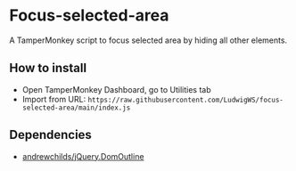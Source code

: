 # Focus-selected-area
A TamperMonkey script to focus selected area by hiding all other elements.

## How to install

- Open TamperMonkey Dashboard, go to Utilities tab
- Import from URL: `https://raw.githubusercontent.com/LudwigWS/focus-selected-area/main/index.js`

## Dependencies

- [andrewchilds/jQuery.DomOutline](https://github.com/andrewchilds/jQuery.DomOutline)
